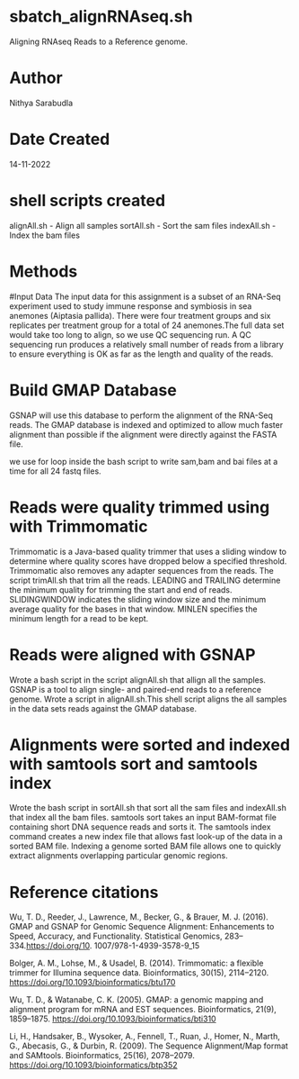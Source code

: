 # sbatch_alignRNAseq.sh
Aligning RNAseq Reads to a Reference genome.

# Author 
Nithya Sarabudla

# Date Created
14-11-2022

# shell scripts created

alignAll.sh - Align all samples
sortAll.sh - Sort the sam files
indexAll.sh - Index the bam files

# Methods

#Input Data
The input data for this assignment is a subset of an RNA-Seq experiment used to study immune response and symbiosis in sea anemones (Aiptasia pallida).
There were four treatment groups and six replicates per treatment group for a total of 24 anemones.The full data set would take too long to align, so we use QC sequencing run. A QC sequencing run produces a relatively small number of reads from a library to ensure everything is OK as far as the length and quality of the reads.

# Build GMAP Database
GSNAP will use this database to perform the alignment of the RNA-Seq reads. The GMAP database is indexed and optimized to allow much faster alignment than possible if the alignment were directly against the FASTA file.

we use for loop inside the bash script to write sam,bam and bai files at a time for all 24 fastq files.

# Reads were quality trimmed using with Trimmomatic

Trimmomatic is a Java-based quality trimmer that uses a sliding window to determine where quality scores have dropped below a specified threshold. Trimmomatic also removes any adapter sequences from the reads. The script trimAll.sh that trim all the reads.
LEADING and TRAILING determine the minimum quality for trimming the start and end of reads.
SLIDINGWINDOW indicates the sliding window size and the minimum average quality for the bases in that window.
MINLEN specifies the minimum length for a read to be kept.

# Reads were aligned with GSNAP

Wrote a bash script in the script alignAll.sh that allign all the samples.
GSNAP is a tool to align single- and paired-end reads to a reference genome.
Wrote a script in alignAll.sh.This shell script aligns the all samples in the data sets reads against the GMAP database.


# Alignments were sorted and indexed with samtools sort and samtools index

Wrote the bash script in sortAll.sh that sort all the sam files and indexAll.sh that index all the bam files.
samtools sort takes an input BAM-format file containing short DNA sequence reads and sorts it.
The samtools index command creates a new index file that allows fast look-up of the data in a sorted BAM file.
Indexing a genome sorted BAM file allows one to quickly extract alignments overlapping particular genomic regions.

# Reference citations

Wu, T. D., Reeder, J., Lawrence, M., Becker, G., & Brauer, M. J. (2016). GMAP and GSNAP for Genomic Sequence Alignment: Enhancements to Speed, Accuracy, and Functionality. Statistical Genomics, 283–334.https://doi.org/10. 1007/978-1-4939-3578-9_15

Bolger, A. M., Lohse, M., & Usadel, B. (2014). Trimmomatic: a flexible trimmer for Illumina sequence data. Bioinformatics, 30(15), 2114–2120. https://doi.org/10.1093/bioinformatics/btu170

Wu, T. D., & Watanabe, C. K. (2005). GMAP: a genomic mapping and alignment program for mRNA and EST sequences. Bioinformatics, 21(9), 1859–1875. https://doi.org/10.1093/bioinformatics/bti310

Li, H., Handsaker, B., Wysoker, A., Fennell, T., Ruan, J., Homer, N., Marth, G., Abecasis, G., & Durbin, R. (2009). The Sequence Alignment/Map format and SAMtools. Bioinformatics, 25(16), 2078–2079. https://doi.org/10.1093/bioinformatics/btp352


